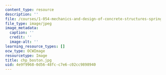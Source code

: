 ```yaml
---
content_type: resource
description: ''
file: /courses/1-054-mechanics-and-design-of-concrete-structures-spring-2004/4e9f99680d5648fcc7e6c02cc9898940_chp_boston.jpg
file_type: image/jpeg
image_metadata:
  caption: ''
  credit: ''
  image-alt: ''
learning_resource_types: []
ocw_type: OCWImage
resourcetype: Image
title: chp_boston.jpg
uid: 4e9f9968-0d56-48fc-c7e6-c02cc9898940
---
```

